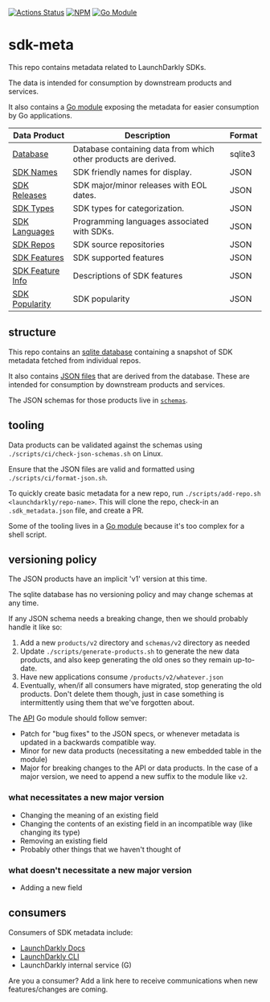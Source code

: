 [![Actions Status](https://github.com/launchdarkly/sdk-meta/actions/workflows/crawl.yml/badge.svg)](https://github.com/launchdarkly/sdk-meta/actions/workflows/crawl.yml) [![NPM][js-badge]][js-link]  [![Go Module][go-badge]][go-link]


# sdk-meta

This repo contains metadata related to LaunchDarkly SDKs. 

The data is intended for consumption by downstream products and services.

It also contains a [Go module](./api) exposing the metadata for easier consumption by Go applications.

| Data Product                                   | Description                                                     | Format  |
|------------------------------------------------|-----------------------------------------------------------------|---------|
| [Database](./metadata.sqlite3)                 | Database containing data from which other products are derived. | sqlite3 |
| [SDK Names](products/names.json)               | SDK friendly names for display.                                 | JSON    |
| [SDK Releases](products/releases.json)         | SDK major/minor releases with EOL dates.                        | JSON    |
| [SDK Types](products/types.json)               | SDK types for categorization.                                   | JSON    |
| [SDK Languages](products/languages.json)       | Programming languages associated with SDKs.                     | JSON    |
| [SDK Repos](products/repos.json)               | SDK source repositories                                         | JSON    |
| [SDK Features](products/features.json)         | SDK supported features                                          | JSON    |
| [SDK Feature Info](products/feature_info.json) | Descriptions of SDK features                                    | JSON    |
| [SDK Popularity](products/popularity.json)     | SDK popularity                                                  | JSON    |


## structure

This repo contains an [sqlite database](./metadata.sqlite3) containing a snapshot of SDK metadata
fetched from individual repos.

It also contains [JSON files](./products) that are derived from the database. These are intended for
consumption by downstream products and services. 

The JSON schemas for those products live in [`schemas`](./schemas). 

## tooling

Data products can be validated against the schemas using `./scripts/ci/check-json-schemas.sh` on Linux.

Ensure that the JSON files are valid and formatted using `./scripts/ci/format-json.sh`.

To quickly create basic metadata for a new repo, run `./scripts/add-repo.sh <launchdarkly/repo-name>`. This will
clone the repo, check-in an `.sdk_metadata.json` file, and create a PR.

Some of the tooling lives in a [Go module](./tool) because it's too complex for a shell script.

## versioning policy

The JSON products have an implicit 'v1' version at this time.

The sqlite database has no versioning policy and may change schemas at any time.

If any JSON schema needs a breaking change, then we should 
probably handle it like so:
1. Add a new `products/v2` directory and `schemas/v2` directory as needed
2. Update `./scripts/generate-products.sh` to generate the new data products, and also keep generating the
old ones so they remain up-to-date.
3. Have new applications consume `/products/v2/whatever.json`
4. Eventually, when/if all consumers have migrated, stop generating the old products. Don't delete them though, 
just in case something is intermittently using them that we've forgotten about.

The [API](./api) Go module should follow semver:
- Patch for "bug fixes" to the JSON specs, or whenever metadata is updated in a backwards compatible way.
- Minor for new data products (necessitating a new embedded table in the module)
- Major for breaking changes to the API or data products. In the case of a major version, we need to append
a new suffix to the module like `v2`.

### what necessitates a new major version
- Changing the meaning of an existing field
- Changing the contents of an existing field in an incompatible way (like changing its type)
- Removing an existing field
- Probably other things that we haven't thought of

### what doesn't necessitate a new major version
- Adding a new field


## consumers

Consumers of SDK metadata include:
- [LaunchDarkly Docs](https://docs.launchdarkly.com/)
- [LaunchDarkly CLI](https://github.com/launchdarkly/ldcli)
- LaunchDarkly internal service (G)

Are you a consumer? Add a link here to receive communications when new features/changes are coming.


[//]: # 'api-js'
[js-badge]: https://img.shields.io/npm/v/@launchdarkly/sdk-meta.svg?style=flat-square
[js-link]: https://www.npmjs.com/package/@launchdarkly/sdk-meta

[//]: # 'api'
[go-badge]: https://img.shields.io/github/v/tag/launchdarkly/sdk-meta?filter=api/*&include_prereleases&label=Go
[go-link]: https://pkg.go.dev/github.com/launchdarkly/sdk-meta/api/sdkmeta
